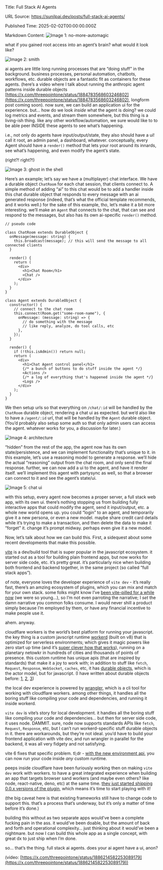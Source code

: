 Title: Full Stack AI Agents

URL Source: https://sunilpai.dev/posts/full-stack-ai-agents/

Published Time: 2025-02-02T00:00:00.000Z

Markdown Content:
![Image 1: no-more-automagic](https://sunilpai.dev/_astro/no-more-automagic.c-5qyNku_Z1OlNlM.webp)

what if you gained root access into an agent’s brain? what would it look like?

![Image 2: smith](https://sunilpai.dev/_astro/smith.w24ASApW_Z9jlWr.webp)

ai agents are little long running processes that are “doing stuff” in the background. business processes, personal automation, chatbots, workflows, etc. durable objects are a fantastic fit as containers for these agents. (here’s a video where I talk about running the anthropic agent patterns inside durable objects [https://x.com/threepointone/status/1884783568603246802](https://x.com/threepointone/status/1884783568603246802), longform post coming soon). now sure, we can build an application ui for the experience. but… how do we look _inside_ what the agent is doing? we could log metrics and events, and stream them somewhere, but this thing is a living-ish thing. like any other workflow/automation, we sure would like to to be able peer INSIDE these agents to see what’s happening.

i.e., not only do agents have input/output/state, they also should have a ui! call it root, an admin panel, a dashboard, whatever. conceptually, every Agent should have a `render()` method that lets your root around its innards, see what’s happening, and even modify the agent’s state.

(right?! right?!)

![Image 3: ghost in the shell](https://sunilpai.dev/_astro/ghost-in-the-shell.OvIgCe3v_ZolUca.webp)

Here’s an example; let’s say we have a (multiplayer) chat interface. We have a durable object `ChatRoom` for each chat session, that clients connect to. A simple method of adding “ai” to this chat would be to add a handler inside this chat durable object that responds to every message with an ai generated response (indeed, that’s what the official template recommends, and it works well.) for the sake of this example, tho, let’s make it a bit more interesting. we’ll make an `Agent` that connects to the chat, that can see and respond to the messages, but also has its own ai-specific `render()` method.

```
// pseudo code

class ChatRoom extends DurableObject {
  onMessage(message: string) {
    this.broadcast(message); // this will send the message to all connected clients
  }

  render() {
    return (
      <div>
        <h1>Chat Room</h1>
        <Chat />
      </div>
    );
  }
}

class Agent extends DurableObject {
  constructor() {
    // connect to the chat room
    this.connect(Room.get("some-room-name"), {
      onMessage: (message: string) => {
        // do something with the message
        // like reply, analyze, do tool calls, etc
      },
    });
  }

  render() {
    if (!this.isAdmin()) return null;
    return (
      <div>
        <h1>Chat Agent control panel</h1>
        {/* a bunch of buttons to do stuff inside the agent */}
        <Actions />
        {/* a log of everything that's happened inside the agent */}
        <Logs />
      </div>
    );
  }
}
```

We then setup urls so that everything on `/chat/:id` will be handled by the `ChatRoom` durable object, rendering a chat ui as expected. but we’d also like to have a `/agent/:id` url, that will be handled by the `Agent` durable object. (You’d probably also setup some auth so that only admin users can access the agent. whatever works for you, a discussion for later.)

![Image 4: architecture](https://sunilpai.dev/_astro/architecture.uboTbMSV_1K2Oi4.webp)

“hidden” from the rest of the app, the agent now has its own state/persistence, and we can implement functionality that’s unique to it. in this example, let’s use a reasoning model to generate a response. we’ll hide the actual “reasoning” output from the chat room, and only send the final response. further, we can now add a ui to the agent, and have it render itself. we’ll implement this agent with partysync as well, so that a browser can connect to it and see the agent’s state/ui.

![Image 5: chat ui](https://sunilpai.dev/_astro/chat-ui.Q2I8_4BS_Z1PQIQm.webp)

with this setup, every agent now becomes a proper server, a full stack web app, with its own ui. there’s nothing stopping us from building fully interactive apps that could modify the agent, send it input/output, etc. a whole new world opens up. you could “login” to an agent, and temporarily give it a new persona, or even a new model. maybe share credit card details while it’s trying to make a transaction, and then delete the data to make it “forget” it. change it’s prompt midway. perhaps even give it a new model.

Now, let’s talk about how we can build this. First, a sidequest about some recent developments that make this possible.

[vite](https://vite.dev/) is a dev/build tool that is super popular in the javascript ecosystem. it started out as a tool for building plain frontend apps, but now works for server side code, etc. it’s pretty great. it’s particularly nice when building both frontend and backend together, in the same project (so called “full stack apps”).

of note, everyone loves the developer experience of `vite dev` - it’s really fast, there’s an amzing ecosystem of plugins, which you can mix and match for your own stack. some folks might know I’ve [been vite-pilled for a while now](https://sunilpai.dev/posts/esbuild-with-jason/) (we were so young…), so I’m not even parroting the narrative; I _set_ the damn narrative you common folks consume. I would never shill a product simply because I’m employed by them, or have any financial incentive to make people use it.

ahem. anyway.

cloudflare workers is the world’s best platform for running your javascript. the key thing is a custom javscript runtime [workerd](https://github.com/cloudflare/workerd) (built on v8) that is optimized for serverless environments; which gives it magic powers like zero start up time (and it’s [super clever how that works](https://blog.cloudflare.com/eliminating-cold-starts-with-cloudflare-workers/)), running on a planetary netowkr in hundreds of cities and thousands of points of presence. this custom runtime has unique apis (that are inspired by standards) that make it a joy to work with; in addition to stuff like `fetch`, `Request`, `Response`, `WebSocket`, `caches`, etc, it has [durable objects](https://developers.cloudflare.com/durable-objects/what-are-durable-objects/), which is the actor model, but for javascript. (I have written about durable objects before: [1](https://sunilpai.dev/posts/the-future-of-serverless/), [2](https://sunilpai.dev/posts/spatial-compute/), [3](https://sunilpai.dev/posts/durable-objects-are-computers/))

the local dev experience is powered by [wrangler](https://github.com/cloudflare/wrangler), which is a cli tool for working with cloudflare workers. among other things, it handles all the boring stuff like compiling your code and dependencies, and running it inside workerd.

`vite dev` is vite’s story for local development. it handles all the boring stuff like compiling your code and dependencies… but then for server side code, it uses node. DAMMIT. sure, node now supports standards APIs like `fetch`, `Request`, `Response`, etc, but I can’t run workerd-specific stuff durable objects in it. there are workarounds, but they’re not ideal. you’d have to build your frontend application with vite dev, and run wrangler in parallel for the backend, it was all very fidgety and not satisfying.

vite 6 fixes that specific problem. tl;dr - [with the new environment api](https://vite.dev/blog/announcing-vite6#experimental-environment-api), you can now run your code inside _any_ custom runtime.

peeps inside cloudflare have been furiously working then on making `vite dev` work with workers. to have a great integrated experience when building an app that targets browser sand workers (and maybe even others? like node, react-native, deno, etc) at the same time. [they just started shipping 0.0.x versions of the plugin](https://npmjs.com/package/@cloudflare/vite-plugin), which means it’s time to start playing with it!

(the big caveat here is that existing frameworks still have to change code to support this. that’s a process that’s underway, but it’s only a matter of time before it’s done.)

building this without as two separate apps would’ve been a complete fucking pain in the ass. it would’ve been doable, but the amount of back and forth and operational complexity… just thinking about it would’ve been a nightmare. but now I can build this whole app as a single concept, with great dx to just ship when I’m done.

so… that’s the thing. full stack ai agents. does your ai agent have a ui, anon?

(video: [https://x.com/threepointone/status/1886214582253089179](https://x.com/threepointone/status/1886214582253089179))
